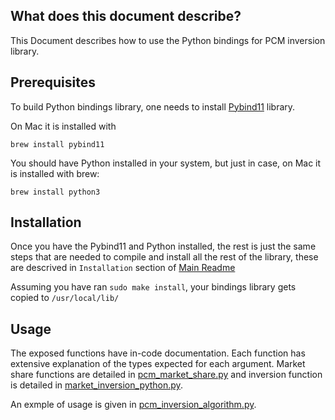 ## What does this document describe?
This Document describes how to use the Python bindings for PCM inversion library. 

## Prerequisites
To build Python bindings library, one needs to install [Pybind11](https://pybind11.readthedocs.io/en/latest/index.html) library. 

On Mac it is installed with 
```
brew install pybind11
```

You should have Python installed in your system, but just in case, on Mac it is installed with brew:

```
brew install python3
```
## Installation

Once you have the Pybind11 and Python installed, the rest is just the same steps that are needed to compile and install all the rest of the library, these are descrived in `Installation` section of [Main Readme](../README.md)

Assuming you have ran `sudo make install`, your bindings library gets copied to `/usr/local/lib/`

## Usage

The exposed functions have in-code documentation. Each function has extensive explanation of the types expected for each argument. Market share functions are detailed in [pcm_market_share.py](pcm_market_share.py) and inversion function is detailed in [market_inversion_python.py](market_inversion_python.py).

An exmple of usage is given in [pcm_inversion_algorithm.py](pcm_inversion_algorithm.py). 
